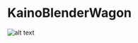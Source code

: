 # KainoBlenderWagon

![alt text](https://github.com/orloffski/KainoBlenderWagon/blob/main/render%20result.png?raw=true)
